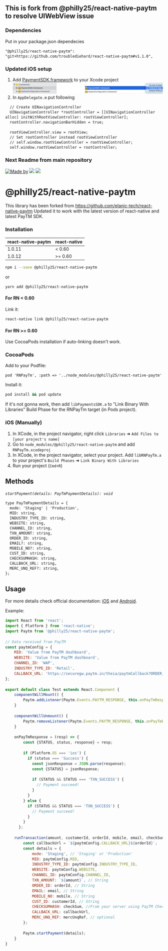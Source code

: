 ## This is fork from @philly25/react-native-paytm to resolve UIWebView issue    

### Dependencies
Put in your package.json dependecies
```
"@philly25/react-native-paytm": "git+https://github.com/troublediehard/react-native-paytm#v1.1.0",
```

### Updated iOS setup
1. Add [PaymentSDK.framework](https://github.com/troublediehard/react-native-paytm/tree/master/ios/Frameworks) to your Xcode project     
![Xcode](docs/xcode.png)
2. In `AppDelegate.m` put following 
```
  // Create UINavigationController
  UINavigationController *rootController = [[UINavigationController alloc] initWithRootViewController: rootViewController];
  rootController.navigationBarHidden = true;
  
  rootViewController.view = rootView;
  // Set rootController instead rootViewController
  // self.window.rootViewController = rootViewController;
  self.window.rootViewController = rootController;
```

### Next Readme from main repository 

[![Made by](https://img.shields.io/badge/Made_by-opsway-blue.svg)](https://opsway.com)
[![](https://img.shields.io/npm/v/@philly25/react-native-paytm.svg)](https://www.npmjs.com/package/@philly25/react-native-paytm)
[![](https://img.shields.io/npm/dm/@philly25/react-native-paytm.svg)](https://www.npmjs.com/package/@philly25/react-native-paytm)

# @philly25/react-native-paytm
This library has been forked from https://github.com/elanic-tech/react-native-paytm
Updated it to work with the latest version of react-native and latest PayTM SDK.

### Installation


| react-native-paytm | react-native |
|:-------------------|:-------------|
| 1.0.11             | < 0.60       |
| 1.0.12             | >= 0.60      |


````bash
npm i --save @philly25/react-native-paytm
````

or 

````bash
yarn add @philly25/react-native-paytm
````



#### For RN < 0.60

Link it:

````bash
react-native link @philly25/react-native-paytm
````

#### For RN >= 0.60

Use CocoaPods installation if auto-linking doesn't work.

### CocoaPods

Add to your Podfile:
 
```
pod 'RNPayTm', :path => '../node_modules/@philly25/react-native-paytm'
```

Install it: 

```bash
pod install && pod update
```

If it's not gonna work, then add `libPaymentsSDK.a` to "Link Binary With Libraries" Build Phase for the RNPayTm target (in Pods project).

### iOS (Manually)

1. In XCode, in the project navigator, right click `Libraries` ➜ `Add Files to [your project's name]`
2. Go to `node_modules/@philly25/react-native-paytm` and add `RNPayTm.xcodeproj`
3. In XCode, in the project navigator, select your project. Add `libRNPayTm.a` to your project's `Build Phases` ➜ `Link Binary With Libraries`
4. Run your project (`Cmd+R`)
      

## Methods

*`startPayment(details: PayTmPaymentDetails): void`*
 

```flow js
type PayTmPaymentDetails = {
  mode: 'Staging' | 'Production',
  MID: string,
  INDUSTRY_TYPE_ID: string,
  WEBSITE: string,
  CHANNEL_ID: string,
  TXN_AMOUNT: string,
  ORDER_ID: string,
  EMAIL?: string,
  MOBILE_NO?: string,
  CUST_ID: string,
  CHECKSUMHASH: string, 
  CALLBACK_URL: string,
  MERC_UNQ_REF?: string,
};
```

## Usage

For more details check official documentation: [iOS](https://developer.paytm.com/docs/v1/ios-sdk/) and [Android](https://developer.paytm.com/docs/v1/android-sdk).

Example:

```javascript
import React from 'react';
import { Platform } from 'react-native';
import Paytm from '@philly25/react-native-paytm';

// Data received from PayTM
const paytmConfig = {
    MID: 'Value from PayTM dashboard',
    WEBSITE: 'Value from PayTM dashboard',
    CHANNEL_ID: 'WAP',
    INDUSTRY_TYPE_ID: 'Retail',
    CALLBACK_URL: 'https://securegw.paytm.in/theia/paytmCallback?ORDER_ID='
};

export default class Test extends React.Component {
    componentWillMount() {
        Paytm.addListener(Paytm.Events.PAYTM_RESPONSE, this.onPayTmResponse);
    }
    
    componentWillUnmount() {
        Paytm.removeListener(Paytm.Events.PAYTM_RESPONSE, this.onPayTmResponse);
    }
    
    onPayTmResponse = (resp) => {
        const {STATUS, status, response} = resp;
    
        if (Platform.OS === 'ios') {
          if (status === 'Success') {
            const jsonResponse = JSON.parse(response);
            const {STATUS} = jsonResponse;
    
            if (STATUS && STATUS === 'TXN_SUCCESS') {
              // Payment succeed!
            }
          }
        } else {
          if (STATUS && STATUS === 'TXN_SUCCESS') {
            // Payment succeed!
          }
        }
      };
    
    runTransaction(amount, customerId, orderId, mobile, email, checkSum, mercUnqRef) {
        const callbackUrl = `${paytmConfig.CALLBACK_URL}${orderId}`;
        const details = {
            mode: 'Staging', // 'Staging' or 'Production'
            MID: paytmConfig.MID,
            INDUSTRY_TYPE_ID: paytmConfig.INDUSTRY_TYPE_ID,
            WEBSITE: paytmConfig.WEBSITE,
            CHANNEL_ID: paytmConfig.CHANNEL_ID,
            TXN_AMOUNT: `${amount}`, // String
            ORDER_ID: orderId, // String
            EMAIL: email, // String
            MOBILE_NO: mobile, // String
            CUST_ID: customerId, // String
            CHECKSUMHASH: checkSum, //From your server using PayTM Checksum Utility 
            CALLBACK_URL: callbackUrl,
            MERC_UNQ_REF: mercUnqRef, // optional
        };
        
        Paytm.startPayment(details);
    }
}
```
  
